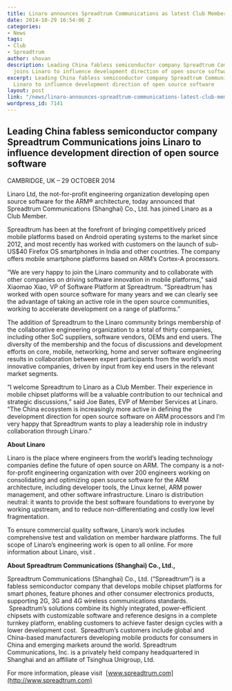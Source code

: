 ```yaml
---
title: Linaro announces Spreadtrum Communications as latest Club Member
date: 2014-10-29 16:54:06 Z
categories:
- News
tags:
- Club
- Spreadtrum
author: shovan
description: Leading China fabless semiconductor company Spreadtrum Communications
  joins Linaro to influence development direction of open source software
excerpt: Leading China fabless semiconductor company Spreadtrum Communications joins
  Linaro to influence development direction of open source software
layout: post
link: "/news/linaro-announces-spreadtrum-communications-latest-club-member/"
wordpress_id: 7141
---
```


## Leading China fabless semiconductor company Spreadtrum Communications joins Linaro to influence development direction of open source software

CAMBRIDGE, UK – 29 OCTOBER 2014

Linaro Ltd, the not-for-profit engineering organization developing open source software for the ARM® architecture, today announced that Spreadtrum Communications (Shanghai) Co., Ltd. has joined Linaro as a Club Member.

Spreadtrum has been at the forefront of bringing competitively priced mobile platforms based on Android operating systems to the market since 2012, and most recently has worked with customers on the launch of sub-US$40 Firefox OS smartphones in India and other countries. The company offers mobile smartphone platforms based on ARM’s Cortex-A processors.

“We are very happy to join the Linaro community and to collaborate with other companies on driving software innovation in mobile platforms,” said Xiaomao Xiao, VP of Software Platform at Spreadtrum. “Spreadtrum has worked with open source software for many years and we can clearly see the advantage of taking an active role in the open source communities, working to accelerate development on a range of platforms.”

The addition of Spreadtrum to the Linaro community brings membership of the collaborative engineering organization to a total of thirty companies, including other SoC suppliers, software vendors, OEMs and end users. The diversity of the membership and the focus of discussions and development efforts on core, mobile, networking, home and server software engineering results in collaboration between expert participants from the world’s most innovative companies, driven by input from key end users in the relevant market segments.

“I welcome Spreadtrum to Linaro as a Club Member. Their experience in mobile chipset platforms will be a valuable contribution to our technical and strategic discussions,” said Joe Bates, EVP of Member Services at Linaro. “The China ecosystem is increasingly more active in defining the development direction for open source software on ARM processors and I’m very happy that Spreadtrum wants to play a leadership role in industry collaboration through Linaro.”

**About Linaro**

Linaro is the place where engineers from the world’s leading technology companies define the future of open source on ARM. The company is a not-for-profit engineering organization with over 200 engineers working on consolidating and optimizing open source software for the ARM architecture, including developer tools, the Linux kernel, ARM power management, and other software infrastructure. Linaro is distribution neutral: it wants to provide the best software foundations to everyone by working upstream, and to reduce non-differentiating and costly low level fragmentation.

To ensure commercial quality software, Linaro’s work includes comprehensive test and validation on member hardware platforms. The full scope of Linaro’s engineering work is open to all online. For more information about Linaro, visit []().

**About Spreadtrum Communications (Shanghai) Co., Ltd.,**

Spreadtrum Communications (Shanghai) Co., Ltd. (“Spreadtrum”) is a fabless semiconductor company that develops mobile chipset platforms for smart phones, feature phones and other consumer electronics products, supporting 2G, 3G and 4G wireless communications standards.  Spreadtrum’s solutions combine its highly integrated, power-efficient chipsets with customizable software and reference designs in a complete turnkey platform, enabling customers to achieve faster design cycles with a lower development cost.  Spreadtrum’s customers include global and China-based manufacturers developing mobile products for consumers in China and emerging markets around the world. Spreadtrum Communications, Inc. is a privately held company headquartered in Shanghai and an affiliate of Tsinghua Unigroup, Ltd.

For more information, please visit  [www.spreadtrum.com](http://www.spreadtrum.com)
